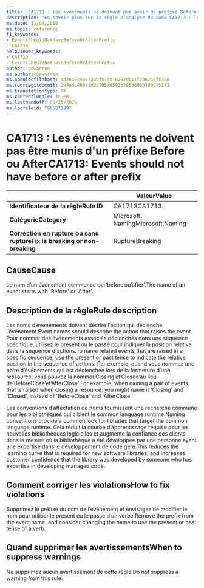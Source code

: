 ```yaml
---
title: 'CA1713 : les événements ne doivent pas avoir de préfixe Before ou After (analyse du code)'
description: 'En savoir plus sur la règle d’analyse du code CA1713 : les événements ne doivent pas avoir de préfixe Before ou after'
ms.date: 11/04/2016
ms.topic: reference
f1_keywords:
- EventsShouldNotHaveBeforeOrAfterPrefix
- CA1713
helpviewer_keywords:
- CA1713
- EventsShouldNotHaveBeforeOrAfterPrefix
author: gewarren
ms.author: gewarren
ms.openlocfilehash: 4d2645c59a7aabf573c182520b11f736249fc386
ms.sourcegitcommit: 2e4adc490c1d2a705a0592b295d606b10b9f51f1
ms.translationtype: MT
ms.contentlocale: fr-FR
ms.lasthandoff: 09/25/2020
ms.locfileid: "96587199"
---
```

# <a name="ca1713-events-should-not-have-before-or-after-prefix"></a><span data-ttu-id="1fc99-103">CA1713 : Les événements ne doivent pas être munis d'un préfixe Before ou After</span><span class="sxs-lookup"><span data-stu-id="1fc99-103">CA1713: Events should not have before or after prefix</span></span>

| | <span data-ttu-id="1fc99-104">Valeur</span><span class="sxs-lookup"><span data-stu-id="1fc99-104">Value</span></span> |
|-|-|
| <span data-ttu-id="1fc99-105">**Identificateur de la règle**</span><span class="sxs-lookup"><span data-stu-id="1fc99-105">**Rule ID**</span></span> |<span data-ttu-id="1fc99-106">CA1713</span><span class="sxs-lookup"><span data-stu-id="1fc99-106">CA1713</span></span>|
| <span data-ttu-id="1fc99-107">**Catégorie**</span><span class="sxs-lookup"><span data-stu-id="1fc99-107">**Category**</span></span> |<span data-ttu-id="1fc99-108">Microsoft. Naming</span><span class="sxs-lookup"><span data-stu-id="1fc99-108">Microsoft.Naming</span></span>|
| <span data-ttu-id="1fc99-109">**Correction en rupture ou sans rupture**</span><span class="sxs-lookup"><span data-stu-id="1fc99-109">**Fix is breaking or non-breaking**</span></span> |<span data-ttu-id="1fc99-110">Rupture</span><span class="sxs-lookup"><span data-stu-id="1fc99-110">Breaking</span></span>|

## <a name="cause"></a><span data-ttu-id="1fc99-111">Cause</span><span class="sxs-lookup"><span data-stu-id="1fc99-111">Cause</span></span>

<span data-ttu-id="1fc99-112">Le nom d’un événement commence par’before’ou’after'.</span><span class="sxs-lookup"><span data-stu-id="1fc99-112">The name of an event starts with 'Before' or 'After'.</span></span>

## <a name="rule-description"></a><span data-ttu-id="1fc99-113">Description de la règle</span><span class="sxs-lookup"><span data-stu-id="1fc99-113">Rule description</span></span>

<span data-ttu-id="1fc99-114">Les noms d’événements doivent décrire l’action qui déclenche l’événement.</span><span class="sxs-lookup"><span data-stu-id="1fc99-114">Event names should describe the action that raises the event.</span></span> <span data-ttu-id="1fc99-115">Pour nommer des événements associés déclenchés dans une séquence spécifique, utilisez le présent ou le passé pour indiquer la position relative dans la séquence d'actions.</span><span class="sxs-lookup"><span data-stu-id="1fc99-115">To name related events that are raised in a specific sequence, use the present or past tense to indicate the relative position in the sequence of actions.</span></span> <span data-ttu-id="1fc99-116">Par exemple, quand vous nommez une paire d’événements qui est déclenchée lors de la fermeture d’une ressource, vous pouvez la nommer’Closing’et’Closed’au lieu de’BeforeClose’et’AfterClose'.</span><span class="sxs-lookup"><span data-stu-id="1fc99-116">For example, when naming a pair of events that is raised when closing a resource, you might name it 'Closing' and 'Closed', instead of 'BeforeClose' and 'AfterClose'.</span></span>

<span data-ttu-id="1fc99-117">Les conventions d’affectation de noms fournissent une recherche commune pour les bibliothèques qui ciblent le common language runtime.</span><span class="sxs-lookup"><span data-stu-id="1fc99-117">Naming conventions provide a common look for libraries that target the common language runtime.</span></span> <span data-ttu-id="1fc99-118">Cela réduit la courbe d’apprentissage requise pour les nouvelles bibliothèques logicielles et augmente la confiance des clients dans la mesure où la bibliothèque a été développée par une personne ayant une expertise dans le développement de code géré.</span><span class="sxs-lookup"><span data-stu-id="1fc99-118">This reduces the learning curve that is required for new software libraries, and increases customer confidence that the library was developed by someone who has expertise in developing managed code.</span></span>

## <a name="how-to-fix-violations"></a><span data-ttu-id="1fc99-119">Comment corriger les violations</span><span class="sxs-lookup"><span data-stu-id="1fc99-119">How to fix violations</span></span>

<span data-ttu-id="1fc99-120">Supprimez le préfixe du nom de l’événement et envisagez de modifier le nom pour utiliser le présent ou le passé d’un verbe.</span><span class="sxs-lookup"><span data-stu-id="1fc99-120">Remove the prefix from the event name, and consider changing the name to use the present or past tense of a verb.</span></span>

## <a name="when-to-suppress-warnings"></a><span data-ttu-id="1fc99-121">Quand supprimer les avertissements</span><span class="sxs-lookup"><span data-stu-id="1fc99-121">When to suppress warnings</span></span>

<span data-ttu-id="1fc99-122">Ne supprimez aucun avertissement de cette règle.</span><span class="sxs-lookup"><span data-stu-id="1fc99-122">Do not suppress a warning from this rule.</span></span>
